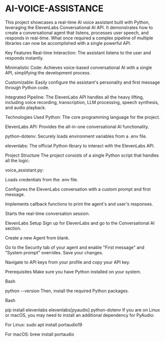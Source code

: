 # AI-VOICE-ASSISTANCE

This project showcases a real-time AI voice assistant built with Python, leveraging the ElevenLabs Conversational AI API. It demonstrates how to create a conversational agent that listens, processes user speech, and responds in real-time. What once required a complex pipeline of multiple libraries can now be accomplished with a single powerful API.

Key Features
Real-time Interaction: The assistant listens to the user and responds instantly.

Minimalistic Code: Achieves voice-based conversational AI with a single API, simplifying the development process.

Customizable: Easily configure the assistant's personality and first message through Python code.

Integrated Pipeline: The ElevenLabs API handles all the heavy lifting, including voice recording, transcription, LLM processing, speech synthesis, and audio playback.

Technologies Used
Python: The core programming language for the project.

ElevenLabs API: Provides the all-in-one conversational AI functionality.

python-dotenv: Securely loads environment variables from a .env file.

elevenlabs: The official Python library to interact with the ElevenLabs API.

Project Structure
The project consists of a single Python script that handles all the logic:

voice_assistant.py:

Loads credentials from the .env file.

Configures the ElevenLabs conversation with a custom prompt and first message.

Implements callback functions to print the agent's and user's responses.

Starts the real-time conversation session.

ElevenLabs Setup
Sign up for ElevenLabs and go to the Conversational AI section.

Create a new Agent from blank.

Go to the Security tab of your agent and enable "First message" and "System prompt" overrides. Save your changes.

Navigate to API keys from your profile and copy your API key.

Prerequisites
Make sure you have Python installed on your system.

Bash

python --version
Then, install the required Python packages.

Bash

pip install elevenlabs elevenlabs[pyaudio] python-dotenv
If you are on Linux or macOS, you may need to install an additional dependency for PyAudio:

For Linux: sudo apt install portaudio19

For macOS: brew install portaudio
